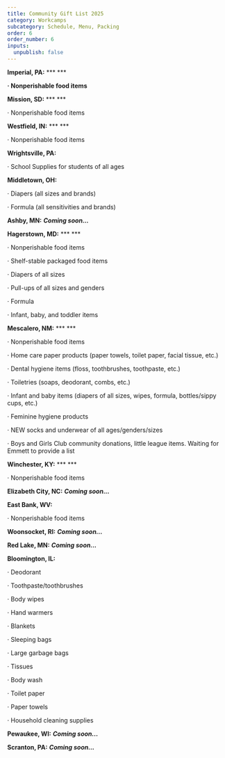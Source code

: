 ```yaml
---
title: Community Gift List 2025
category: Workcamps
subcategory: Schedule, Menu, Packing
order: 6
order_number: 6
inputs:
  unpublish: false
---
```

**Imperial, PA:** *** ***

**· Nonperishable food items**

**Mission, SD:** *** ***

· Nonperishable food items

**Westfield, IN:** *** ***

· Nonperishable food items

**Wrightsville, PA:**

· School Supplies for students of all ages

**Middletown, OH:**

· Diapers (all sizes and brands)

· Formula (all sensitivities and brands)

**Ashby, MN:** ***Coming soon...***

**Hagerstown, MD:** *** ***

· Nonperishable food items

· Shelf-stable packaged food items

· Diapers of all sizes

· Pull-ups of all sizes and genders

· Formula

· Infant, baby, and toddler items

**Mescalero, NM:** *** ***

· Nonperishable food items

· Home care paper products (paper towels, toilet paper, facial tissue, etc.)

· Dental hygiene items (floss, toothbrushes, toothpaste, etc.)

· Toiletries (soaps, deodorant, combs, etc.)

· Infant and baby items (diapers of all sizes, wipes, formula, bottles/sippy cups, etc.)

· Feminine hygiene products

· NEW socks and underwear of all ages/genders/sizes

· Boys and Girls Club community donations, little league items. Waiting for Emmett to provide a list

**Winchester, KY:** *** ***

· Nonperishable food items

**Elizabeth City, NC:** ***Coming soon...***

**East Bank, WV:**

· Nonperishable food items

**Woonsocket, RI:** ***Coming soon...***

**Red Lake, MN:** ***Coming soon...***

**Bloomington, IL:**

· Deodorant

· Toothpaste/toothbrushes

· Body wipes

· Hand warmers

· Blankets

· Sleeping bags

· Large garbage bags

· Tissues

· Body wash

· Toilet paper

· Paper towels

· Household cleaning supplies

**Pewaukee, WI:** ***Coming soon...***

**Scranton, PA:** ***Coming soon...***